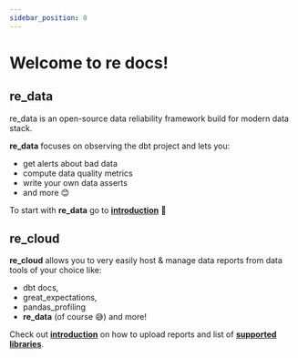 ```yaml
---
sidebar_position: 0
---
```


# Welcome to re docs!


## re_data

re_data is an open-source data reliability framework build for modern data stack.

**re_data** focuses on observing the dbt project and lets you:
 - get alerts about bad data
 - compute data quality metrics
 - write your own data asserts
 - and more 😊

To start with **re_data** go to **[introduction](/docs/re_data/introduction/whatis_data)** 🚀


## re_cloud
**re_cloud** allows you to very easily host & manage data reports from data tools of your choice like:
- dbt docs,
- great_expectations,
- pandas_profiling
- **re_data** (of course 😅) and more!

Check out **[introduction](/docs/re_cloud/introduction)** on how to upload reports and list of  **[supported libraries](/docs/re_cloud/integrations/catalog)**.
